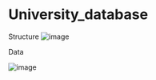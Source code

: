 # University_database
Structure
![image](https://github.com/JaskiewiczPiotr/university_database/assets/61473938/2cf54395-507c-41b4-9993-de7a5e557c6c)


Data


![image](https://github.com/JaskiewiczPiotr/university_database/assets/61473938/caba086c-4669-479c-b972-5696a5b5c408)

